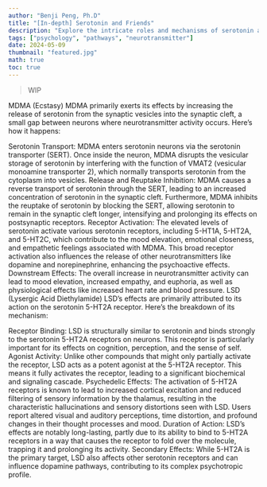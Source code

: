 ```yaml
---
author: "Benji Peng, Ph.D"
title: "[In-depth] Serotonin and Friends"
description: "Explore the intricate roles and mechanisms of serotonin and its modulation by other chemicals in brain function and perception"
tags: ["psychology", "pathways", "neurotransmitter"]
date: 2024-05-09
thumbnail: "featured.jpg"
math: true
toc: true
---
```


> WIP

MDMA (Ecstasy)
MDMA primarily exerts its effects by increasing the release of serotonin from the synaptic vesicles into the synaptic cleft, a small gap between neurons where neurotransmitter activity occurs. Here’s how it happens:

Serotonin Transport: MDMA enters serotonin neurons via the serotonin transporter (SERT). Once inside the neuron, MDMA disrupts the vesicular storage of serotonin by interfering with the function of VMAT2 (vesicular monoamine transporter 2), which normally transports serotonin from the cytoplasm into vesicles.
Release and Reuptake Inhibition: MDMA causes a reverse transport of serotonin through the SERT, leading to an increased concentration of serotonin in the synaptic cleft. Furthermore, MDMA inhibits the reuptake of serotonin by blocking the SERT, allowing serotonin to remain in the synaptic cleft longer, intensifying and prolonging its effects on postsynaptic receptors.
Receptor Activation: The elevated levels of serotonin activate various serotonin receptors, including 5-HT1A, 5-HT2A, and 5-HT2C, which contribute to the mood elevation, emotional closeness, and empathetic feelings associated with MDMA. This broad receptor activation also influences the release of other neurotransmitters like dopamine and norepinephrine, enhancing the psychoactive effects.
Downstream Effects: The overall increase in neurotransmitter activity can lead to mood elevation, increased empathy, and euphoria, as well as physiological effects like increased heart rate and blood pressure.
LSD (Lysergic Acid Diethylamide)
LSD’s effects are primarily attributed to its action on the serotonin 5-HT2A receptor. Here’s the breakdown of its mechanism:

Receptor Binding: LSD is structurally similar to serotonin and binds strongly to the serotonin 5-HT2A receptors on neurons. This receptor is particularly important for its effects on cognition, perception, and the sense of self.
Agonist Activity: Unlike other compounds that might only partially activate the receptor, LSD acts as a potent agonist at the 5-HT2A receptor. This means it fully activates the receptor, leading to a significant biochemical and signaling cascade.
Psychedelic Effects: The activation of 5-HT2A receptors is known to lead to increased cortical excitation and reduced filtering of sensory information by the thalamus, resulting in the characteristic hallucinations and sensory distortions seen with LSD. Users report altered visual and auditory perceptions, time distortion, and profound changes in their thought processes and mood.
Duration of Action: LSD’s effects are notably long-lasting, partly due to its ability to bind to 5-HT2A receptors in a way that causes the receptor to fold over the molecule, trapping it and prolonging its activity.
Secondary Effects: While 5-HT2A is the primary target, LSD also affects other serotonin receptors and can influence dopamine pathways, contributing to its complex psychotropic profile.
